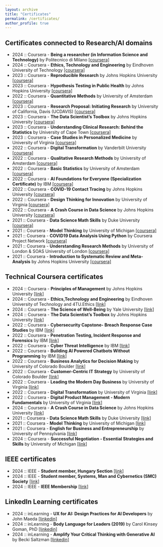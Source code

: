 ```yaml
---
layout: archive
title: "Certificates"
permalink: /certificates/
author_profile: true
---
```


##  Certificates connected to Research/AI domains

* 2024 :: Coursera - **Being a researcher (in Information Science and Technology)** by Politecnico di Milano [[coursera]](https://www.coursera.org/account/accomplishments/verify/ZAKQGRBMEV6A)
* 2024 :: Coursera - **Ethics, Technology and Engineering** by Eindhoven University of Technology [[coursera]](https://www.coursera.org/account/accomplishments/verify/KYV5NR5ZUJYZ)
* 2023 :: Coursera - **Reproducible Research** by Johns Hopkins University [[coursera]](https://www.coursera.org/account/accomplishments/verify/TB9QEMK487JG)
* 2023 :: Coursera - **Hypothesis Testing in Public Health** by Johns Hopkins University [[coursera]](https://www.coursera.org/account/accomplishments/verify/JL8QEEUDVL2H)
* 2022 :: Coursera - **Quantitative Methods** by University of Amsterdam [[coursera]](https://www.coursera.org/account/accomplishments/verify/SUQ9QMMZ9EAX)
* 2023 :: Coursera - **Research Proposal: Initiating Research** by University of California, Davis (UCDAVIS) [[coursera]](https://www.coursera.org/account/accomplishments/verify/LVASMXWKQPT5)
* 2023 :: Coursera - **The Data Scientist’s Toolbox** by Johns Hopkins University [[coursera]](https://www.coursera.org/account/accomplishments/verify/ZD8VSEKXQZMS)
* 2023 :: Coursera - **Understanding Clinical Research: Behind the Statistics** by University of Cape Town [[coursera]](https://www.coursera.org/account/accomplishments/verify/8TGV97BM7KP7)
* 2023 :: Coursera - **Case Studies in Personalized Medicine** by University of Virginia [[coursera]](https://www.coursera.org/account/accomplishments/verify/SN2X64SS6CRN)
* 2022 :: Coursera - **Digital Transformation** by Vanderbilt University [[coursera]](https://www.coursera.org/account/accomplishments/verify/5VEFEF8Y5MQU)
* 2022 :: Coursera - **Qualitative Research Methods** by University of Amsterdam [[coursera]](https://www.coursera.org/account/accomplishments/verify/7V8M7J6J3TRR)
* 2022 :: Coursera - **Basic Statistics** by University of Amsterdam [[coursera]](https://www.coursera.org/account/accomplishments/verify/JTHFJU6BY4EM)
* 2022 :: Coursera - **AI Foundations for Everyone (Specialization Certificate)** by IBM [[coursera]](https://www.coursera.org/account/accomplishments/specialization/2Q9XZ6EEUVNR)
* 2022 :: Coursera - **COVID-19 Contact Tracing** by Johns Hopkins University [[coursera]](https://www.coursera.org/account/accomplishments/verify/BHHLUTZEDFMP)
* 2022 :: Coursera - **Design Thinking for Innovation** by University of Virginia [[coursera]](https://www.coursera.org/account/accomplishments/verify/D2D4NEZ994AS)
* 2022 :: Coursera - **A Crash Course in Data Science** by Johns Hopkins University [[coursera]](https://www.coursera.org/account/accomplishments/verify/JYGR5JUKEA4M)
* 2021 :: Coursera - **Data Science Math Skills** by Duke University [[coursera]](https://www.coursera.org/account/accomplishments/verify/ZHMPNUULB3ZZ)
* 2021 :: Coursera - **Model Thinking** by University of Michigan [[coursera]](https://www.coursera.org/account/accomplishments/verify/82Z5AVGFJJBG)
* 2021 :: Coursera - **COVID19 Data Analysis Using Python** by Coursera Project Network [[coursera]](https://www.coursera.org/account/accomplishments/verify/N3EDFV4HJFCT)
* 2021 :: Coursera - **Understanding Research Methods** by University of London & SOAS University of London [[coursera]](https://www.coursera.org/account/accomplishments/verify/P59MZUUDAAYZ)
* 2021 :: Coursera - **Introduction to Systematic Review and Meta-Analysis** by Johns Hopkins University [[coursera]](https://www.coursera.org/account/accomplishments/verify/DKNUCDD8H9EK)

##  Technical Coursera certificates

* 2024 :: Coursera - **Principles of Management** by Johns Hopkins University [[link]](https://github.com/biroka/biroka/blob/main/Certificates/Coursera/Coursera_Principles%20of%20Management_UX2LR7CMEGK5.pdf)
* 2024 :: Coursera - **Ethics,Technology and Engineering** by Eindhoven University of Technology and 4TU.Ethics [[link]](https://github.com/biroka/biroka/blob/main/Certificates/Coursera/Coursera_Ethics-Technology%20and%20Engineering_KYV5NR5ZUJYZ.pdf)
* 2024 :: Coursera - **The Science of Well-Being** by Yale University [[link]](https://github.com/biroka/biroka/blob/main/Certificates/Coursera/Coursera_The%20Science%20of%20Well-Being_%20P4K3RMP9DPM5.pdf)
* 2024 :: Coursera - **The Data Scientist’s Toolbox** by Johns Hopkins University [[link]](https://github.com/biroka/biroka/blob/main/Certificates/Coursera/Coursera_The%20Data%20Scientist%E2%80%99s%20Toolbox_ZD8VSEKXQZMS.pdf)
* 2022 :: Coursera - **Cybersecurity Capstone- Breach Response Case Studies** by IBM [[link]](https://github.com/biroka/biroka/blob/main/Certificates/Coursera/Coursera_Cybersecurity%20Capstone-%20Breach%20Response%20Case%20Studies_HSEBVQVJM8EQ.pdf)
* 2022 :: Coursera - **Penetration Testing, Incident Response and Forensics** by IBM [[link]](https://github.com/biroka/biroka/blob/main/Certificates/Coursera/Coursera_Penetration%20Testing%2C%20Incident%20Response%20and%20Forensics_DJXCRXUDCZXY.pdf)
* 2022 :: Coursera - **Cyber Threat Intelligence** by IBM [[link]](https://github.com/biroka/biroka/blob/main/Certificates/Coursera/Coursera_Cyber%20Threat%20Intelligence_YDQFTLD8P4GD.pdf)
* 2022 :: Coursera - **Building AI Powered Chatbots Without Programming** by IBM [[link]](https://github.com/biroka/biroka/blob/main/Certificates/Coursera/Coursera_Building%20AI%20Powered%20Chatbots%20Without%20Programming_QLP3KLPS9A4N.pdf)
* 2022 :: Coursera - **Business Analytics for Decision Making** by University of Colorado Boulder [[link]](https://github.com/biroka/biroka/blob/main/Certificates/Coursera/Coursera_Business%20Analytics%20for%20Decision%20Making_TFJXLD7DKL6Z.pdf)
* 2022 :: Coursera - **Customer-Centric IT Strategy** by University of Colorado Boulder [[link]](https://github.com/biroka/biroka/blob/main/Certificates/Coursera/Coursera_Customer-Centric%20IT%20Strategy_BK46WPHDT3JQ.pdf)
* 2022 :: Coursera - **Leading the Modern Day Business** by University of Virginia [[link]](https://github.com/biroka/biroka/blob/main/Certificates/Coursera/Coursera_Customer-Centric%20IT%20Strategy_BK46WPHDT3JQ.pdf)
* 2022 :: Coursera - **Digital Transformation** by University of Virginia [[link]](https://github.com/biroka/biroka/blob/main/Certificates/Coursera/Coursera_Digital%20Transformation_5VEFEF8Y5MQU.pdf)
* 2022 :: Coursera - **Digital Product Management - Modern Fundamentals** by University of Virginia [[link]](https://github.com/biroka/biroka/blob/main/Certificates/Coursera/Coursera_Digital%20Product%20Management-%20Modern%20Fundamentals_XGTZ8V2VJ2AV.pdf)
* 2024 :: Coursera - **A Crash Course in Data Science** by Johns Hopkins University [[link]](https://github.com/biroka/biroka/blob/main/Certificates/Coursera/Coursera%20_A%20Crash%20Course%20in%20Data%20Science_JYGR5JUKEA4M.pdf)
* 2021 :: Coursera - **Data Science Math Skills** by Duke University [[link]](https://github.com/biroka/biroka/blob/main/Certificates/Coursera/Coursera_Data%20Science%20Math%20Skills_ZHMPNUULB3ZZ.pdf)
* 2021 :: Coursera - **Model Thinking** by University of Michigan [[link]](https://github.com/biroka/biroka/blob/main/Certificates/Coursera/Coursera_Model%20Thinking_82Z5AVGFJJBG.pdf)
* 2021 :: Coursera - **English for Business and Entrepreneurship** by University of Pennsylvania [[link]](https://github.com/biroka/biroka/blob/main/Certificates/Coursera/Coursera_English%20for%20Business%20and%20Entrepreneurship_YUNJ46C7WACN.pdf)
* 2024 :: Coursera - **Successful Negotiation - Essential Strategies and Skills** by University of Michigan [[link]](https://github.com/biroka/biroka/blob/main/Certificates/Coursera/Coursera%20_Successful%20Negotiation-%20Essential%20Strategies%20and%20Skills_FXNVXS4GLFLM.pdf)

##  IEEE certificates

* 2024 :: IEEE - **Student member, Hungary Section** [[link]](https://github.com/biroka/biroka/blob/main/Certificates/IEEE/2024_IEEE_AttilaBiro_Membership.PDF)
* 2024 :: IEEE - **Student member, Systems, Man and Cybernetics (SMC) Society** [[link]](https://github.com/biroka/biroka/blob/main/Certificates/IEEE/2024_IEEE_SMC-AttilaBiro_MEMSMC028.pdf)
* 2024 :: IEEE - **IEEE Membership** [[link]](https://github.com/biroka/biroka/blob/main/Certificates/IEEE/2024_IEEE_Student_Membership_MEMIEEE500.pdf)

##  LinkedIn Learning certificates

* 2024 :: inLearning - **UX for AI: Design Practices for AI Developers** by John Maeda [[linkedin]](https://www.linkedin.com/learning/certificates/9b512a5767a50fe2e7f95335b0afc2ccddc93b38bd2d3c326d76fc6d52f5c65e)
* 2024 :: inLearning - **Body Language for Leaders (2019)** by Carol Kinsey Goman, PhD [[linkedin]](https://www.linkedin.com/learning/certificates/43c5560739e7e03f40a48ec4d80d421e3990ebb4cd4add9099bf4be9bfd931fd)
* 2024 :: inLearning - **Amplify Your Critical Thinking with Generative AI** by Becki Saltzman [[linkedin]](https://www.linkedin.com/learning/certificates/43da6c0701fb97bed0d6c5af52e0d5948ebc3fc8ba98a95bc51f02ed42b96f87)

